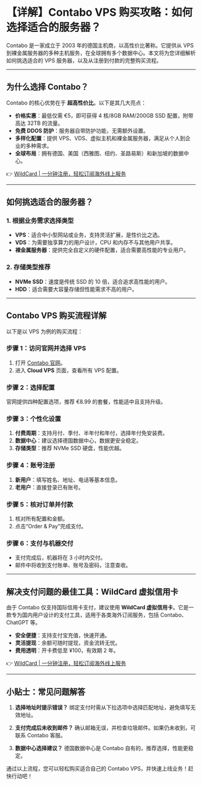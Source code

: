 # 【详解】Contabo VPS 购买攻略：如何选择适合的服务器？

Contabo 是一家成立于 2003 年的德国主机商，以高性价比著称。它提供从 VPS 到裸金属服务器的多种主机服务，在全球拥有多个数据中心。本文将为您详细解析如何挑选适合的 VPS 服务器，以及从注册到付款的完整购买流程。

---

## 为什么选择 Contabo？

Contabo 的核心优势在于 **超高性价比**。以下是其几大亮点：

- **价格实惠**：最低仅需 €5，即可获得 4 核/8GB RAM/200GB SSD 配置，附带高达 32TB 的流量。
- **免费 DDOS 防护**：服务器自带防护功能，无需额外设置。
- **多样化配置**：提供 VPS、VDS、虚拟主机和裸金属服务器，满足从个人到企业的多种需求。
- **全球布局**：拥有德国、美国（西雅图、纽约、圣路易斯）和新加坡的数据中心。

👉 [WildCard | 一分钟注册，轻松订阅海外线上服务](https://bit.ly/bewildcard)

---

## 如何挑选适合的服务器？

### 1. **根据业务需求选择类型**
- **VPS**：适合中小型网站或业务，支持灵活扩展，是性价比之选。
- **VDS**：为需要独享算力的用户设计，CPU 和内存不与其他用户共享。
- **裸金属服务器**：提供完全自定义的硬件配置，适合需要高性能的专业用户。

### 2. **存储类型推荐**
- **NVMe SSD**：速度是传统 SSD 的 10 倍，适合追求高性能的用户。
- **HDD**：适合需要大容量存储但性能需求不高的用户。

---

## Contabo VPS 购买流程详解

以下是以 VPS 为例的购买流程：

### **步骤 1：访问官网并选择 VPS**
1. 打开 [Contabo 官网](https://contabo.com/)。
2. 进入 **Cloud VPS** 页面，查看所有 VPS 配置。

### **步骤 2：选择配置**
官网提供四种配置选项，推荐 €8.99 的套餐，性能适中且支持升级。

### **步骤 3：个性化设置**
1. **付费周期**：支持月付、季付、半年付和年付，选择年付免安装费。
2. **数据中心**：建议选择德国数据中心，数据更安全稳定。
3. **存储类型**：推荐 NVMe SSD 硬盘，性能优越。

### **步骤 4：账号注册**
1. **新用户**：填写姓名、地址、电话等基本信息。
2. **老用户**：直接登录已有账号。

### **步骤 5：核对订单并付款**
1. 核对所有配置和金额。
2. 点击“Order & Pay”完成支付。

### **步骤 6：支付与机器交付**
- 支付完成后，机器将在 3 小时内交付。
- 邮件中将收到支付账单、账号及密码，注意查收。

---

## 解决支付问题的最佳工具：WildCard 虚拟信用卡

由于 Contabo 仅支持国际信用卡支付，建议使用 **WildCard 虚拟信用卡**。它是一款专为国内用户设计的支付工具，适用于各类海外订阅服务，包括 Contabo、ChatGPT 等。

- **安全便捷**：支持支付宝充值，快速开通。
- **灵活提现**：余额可随时提现，资金流转无忧。
- **费用透明**：开卡费低至 ¥100，有效期 2 年。

👉 [WildCard | 一分钟注册，轻松订阅海外线上服务](https://bit.ly/bewildcard)

---

## 小贴士：常见问题解答

1. **选择地址时提示错误？**
   绑定支付时需从下拉选项中选择匹配地址，避免填写无效地址。

2. **支付完成后未收到邮件？**
   确认邮箱无误，并检查垃圾邮件。如果仍未收到，可联系 Contabo 客服。

3. **数据中心选择建议？**
   德国数据中心是 Contabo 自有的，推荐选择，性能更稳定。

通过以上流程，您可以轻松购买适合自己的 Contabo VPS，并快速上线业务！赶快行动吧！
